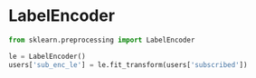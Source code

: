 # LabelEncoder
```Python
from sklearn.preprocessing import LabelEncoder

le = LabelEncoder()
users['sub_enc_le'] = le.fit_transform(users['subscribed'])
```